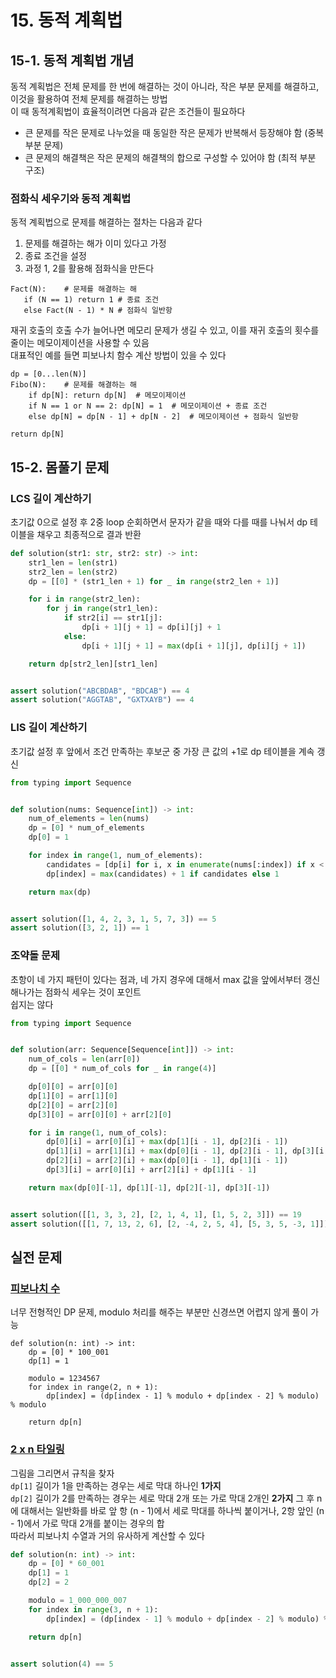 # 15. 동적 계획법

## 15-1. 동적 계획법 개념

동적 계획법은 전체 문제를 한 번에 해결하는 것이 아니라, 작은 부분 문제를 해결하고, 이것을 활용하여 전체 문제를 해결하는 방법  
이 때 동적계획법이 효율적이려면 다음과 같은 조건들이 필요하다

* 큰 문제를 작은 문제로 나누었을 때 동일한 작은 문제가 반복해서 등장해야 함 (중복 부분 문제)
* 큰 문제의 해결책은 작은 문제의 해결책의 합으로 구성할 수 있어야 함 (최적 부분 구조)

### 점화식 세우기와 동적 계획법

동적 계획법으로 문제를 해결하는 절차는 다음과 같다

1. 문제를 해결하는 해가 이미 있다고 가정
2. 종료 조건을 설정
3. 과정 1, 2를 활용해 점화식을 만든다

```
Fact(N):    # 문제를 해결하는 해
   if (N == 1) return 1 # 종료 조건
   else Fact(N - 1) * N # 점화식 일반항
```

재귀 호출의 호출 수가 늘어나면 메모리 문제가 생길 수 있고, 이를 재귀 호출의 횟수를 줄이는 메모이제이션을 사용할 수 있음  
대표적인 예를 들면 피보나치 함수 계산 방법이 있을 수 있다  

```
dp = [0...len(N)]
Fibo(N):    # 문제를 해결하는 해
    if dp[N]: return dp[N]  # 메모이제이션
    if N == 1 or N == 2: dp[N] = 1  # 메모이제이션 + 종료 조건
    else dp[N] = dp[N - 1] + dp[N - 2]  # 메모이제이션 + 점화식 일반항
  
return dp[N] 
```

## 15-2. 몸풀기 문제

### LCS 길이 계산하기

초기값 0으로 설정 후 2중 loop 순회하면서 문자가 같을 때와 다를 때를 나눠서 dp 테이블을 채우고 최종적으로 결과 반환

```python
def solution(str1: str, str2: str) -> int:
    str1_len = len(str1)
    str2_len = len(str2)
    dp = [[0] * (str1_len + 1) for _ in range(str2_len + 1)]

    for i in range(str2_len):
        for j in range(str1_len):
            if str2[i] == str1[j]:
                dp[i + 1][j + 1] = dp[i][j] + 1
            else:
                dp[i + 1][j + 1] = max(dp[i + 1][j], dp[i][j + 1])

    return dp[str2_len][str1_len]


assert solution("ABCBDAB", "BDCAB") == 4
assert solution("AGGTAB", "GXTXAYB") == 4
```

### LIS 길이 계산하기

초기값 설정 후 앞에서 조건 만족하는 후보군 중 가장 큰 값의 +1로 dp 테이블을 계속 갱신

```python
from typing import Sequence


def solution(nums: Sequence[int]) -> int:
    num_of_elements = len(nums)
    dp = [0] * num_of_elements
    dp[0] = 1

    for index in range(1, num_of_elements):
        candidates = [dp[i] for i, x in enumerate(nums[:index]) if x < nums[index]]
        dp[index] = max(candidates) + 1 if candidates else 1

    return max(dp)


assert solution([1, 4, 2, 3, 1, 5, 7, 3]) == 5
assert solution([3, 2, 1]) == 1
```

### 조약돌 문제 

초항이 네 가지 패턴이 있다는 점과, 네 가지 경우에 대해서 max 값을 앞에서부터 갱신해나가는 점화식 세우는 것이 포인트  
쉽지는 않다

```python
from typing import Sequence


def solution(arr: Sequence[Sequence[int]]) -> int:
    num_of_cols = len(arr[0])
    dp = [[0] * num_of_cols for _ in range(4)]

    dp[0][0] = arr[0][0]
    dp[1][0] = arr[1][0]
    dp[2][0] = arr[2][0]
    dp[3][0] = arr[0][0] + arr[2][0]

    for i in range(1, num_of_cols):
        dp[0][i] = arr[0][i] + max(dp[1][i - 1], dp[2][i - 1])
        dp[1][i] = arr[1][i] + max(dp[0][i - 1], dp[2][i - 1], dp[3][i - 1])
        dp[2][i] = arr[2][i] + max(dp[0][i - 1], dp[1][i - 1])
        dp[3][i] = arr[0][i] + arr[2][i] + dp[1][i - 1]

    return max(dp[0][-1], dp[1][-1], dp[2][-1], dp[3][-1])


assert solution([[1, 3, 3, 2], [2, 1, 4, 1], [1, 5, 2, 3]]) == 19
assert solution([[1, 7, 13, 2, 6], [2, -4, 2, 5, 4], [5, 3, 5, -3, 1]]) == 32
```

## 실전 문제

### [피보나치 수](https://school.programmers.co.kr/learn/courses/30/lessons/12945)

너무 전형적인 DP 문제, modulo 처리를 해주는 부분만 신경쓰면 어렵지 않게 풀이 가능

```shell
def solution(n: int) -> int:
    dp = [0] * 100_001
    dp[1] = 1

    modulo = 1234567
    for index in range(2, n + 1):
        dp[index] = (dp[index - 1] % modulo + dp[index - 2] % modulo) % modulo

    return dp[n]
```

### [2 x n 타일링](https://school.programmers.co.kr/learn/courses/30/lessons/12900)

그림을 그리면서 규칙을 찾자  
`dp[1]` 길이가 1을 만족하는 경우는 세로 막대 하나인 **1가지**  
`dp[2]` 길이가 2를 만족하는 경우는 세로 막대 2개 또는 가로 막대 2개인 **2가지**
그 후 n에 대해서는 일반화를 바로 앞 항 (n - 1)에서 세로 막대를 하나씩 붙이거나, 2항 앞인 (n - 1)에서 가로 막대 2개를 붙이는 경우의 합  
따라서 피보나치 수열과 거의 유사하게 계산할 수 있다

```python
def solution(n: int) -> int:
    dp = [0] * 60_001
    dp[1] = 1
    dp[2] = 2

    modulo = 1_000_000_007
    for index in range(3, n + 1):
        dp[index] = (dp[index - 1] % modulo + dp[index - 2] % modulo) % modulo

    return dp[n]


assert solution(4) == 5
```